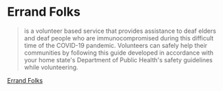 # Errand Folks
> is a volunteer based service that provides assistance to deaf elders and deaf people who are immunocompromised during this difficult time of the COVID-19 pandemic. Volunteers can safely help their communities by following this guide developed in accordance with your home state's Department of Public Health's safety guidelines while volunteering.
> 
[Errand Folks](https://607911c10150de47cc37c48e--sad-spence-4b83df.netlify.app)

